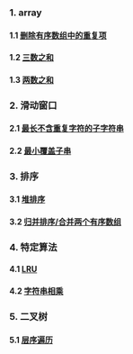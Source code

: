 ### 1. array
#### 1.1 [删除有序数组中的重复项](https://github.com/cheegoday/flink_djg/blob/master/java/src/main/java/com/djg/algorithm/array/RemoveDuplicatesFromSortedArray.java)
#### 1.2 [三数之和](https://github.com/cheegoday/flink_djg/blob/master/java/src/main/java/com/djg/algorithm/array/ThreeSum.java)
#### 1.3 [两数之和](https://github.com/cheegoday/flink_djg/blob/master/java/src/main/java/com/djg/algorithm/array/TwoSum.java)

### 2. 滑动窗口
#### 2.1 [最长不含重复字符的子字符串](https://github.com/cheegoday/flink_djg/blob/master/java/src/main/java/com/djg/algorithm/slicewindow/LongestSubstring.java)
#### 2.2 [最小覆盖子串](https://github.com/cheegoday/flink_djg/blob/master/java/src/main/java/com/djg/algorithm/slicewindow/MinimumWindowSubstring.java)

### 3. 排序
#### 3.1 [堆排序](https://github.com/cheegoday/flink_djg/blob/master/java/src/main/java/com/djg/algorithm/sort/HeapSort.java)
#### 3.2 [归并排序/合并两个有序数组](https://github.com/cheegoday/flink_djg/blob/master/java/src/main/java/com/djg/algorithm/sort/MergeSort.java)

### 4. 特定算法
#### 4.1 [LRU](https://github.com/cheegoday/flink_djg/blob/master/java/src/main/java/com/djg/algorithm/LRUCache.java)

#### 4.2 [字符串相乘](https://github.com/cheegoday/flink_djg/blob/master/java/src/main/java/com/djg/algorithm/MultiplyString.java)

### 5. 二叉树
#### 5.1 [层序遍历](https://github.com/cheegoday/flink_djg/blob/master/java/src/main/java/com/djg/algorithm/binarytree/LevelOrderTraversal.java)